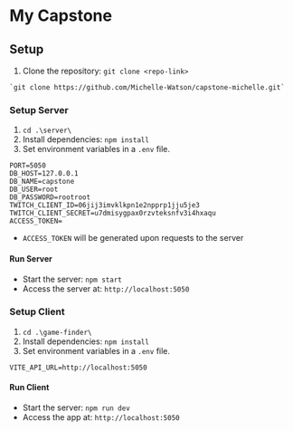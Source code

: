# My Capstone

## Setup

1. Clone the repository: `git clone <repo-link>`

```
`git clone https://github.com/Michelle-Watson/capstone-michelle.git`
```

### Setup Server

1. `cd .\server\`
2. Install dependencies: `npm install`
3. Set environment variables in a `.env` file.

```
PORT=5050
DB_HOST=127.0.0.1
DB_NAME=capstone
DB_USER=root
DB_PASSWORD=rootroot
TWITCH_CLIENT_ID=06jij3imvklkpn1e2npprp1jju5je3
TWITCH_CLIENT_SECRET=u7dmisygpax0rzvteksnfv3i4hxaqu
ACCESS_TOKEN=
```

- `ACCESS_TOKEN` will be generated upon requests to the server

#### Run Server

- Start the server: `npm start`
- Access the server at: `http://localhost:5050`

### Setup Client

1. `cd .\game-finder\`
2. Install dependencies: `npm install`
3. Set environment variables in a `.env` file.

```
VITE_API_URL=http://localhost:5050
```

#### Run Client

- Start the server: `npm run dev`
- Access the app at: `http://localhost:5050`
